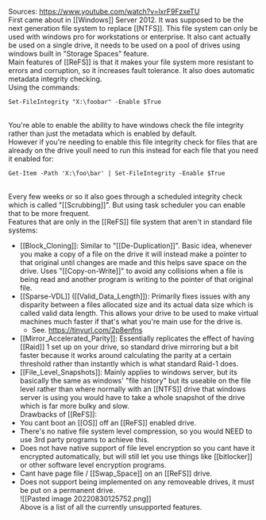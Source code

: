 Sources:
https://www.youtube.com/watch?v=lxrF9FzxeTU
\
First came about in [[Windows]] Server 2012. It was supposed to be the next generation file system to replace [[NTFS]]. This file system can only be used with windows pro for workstations or enterprise. It also cant actually be used on a single drive, it needs to be used on a pool of drives using windows built in "Storage Spaces" feature.
\
Main features of [[ReFS]] is that it makes your file system more resistant to errors and corruption, so it increases fault tolerance. It also does automatic metadata integrity checking.
\
Using the commands:
```
Set-FileIntegrity "X:\foobar" -Enable $True
```
\
You're able to enable the ability to have windows check the file integrity rather than just the metadata which is enabled by default.
\
However if you're needing to enable this file integrity check for files that are already on the drive youll need to run this instead for each file that you need it enabled for:
```
Get-Item -Path 'X:\foo\bar' | Set-FileIntegrity -Enable $True
```
\
Every few weeks or so it also goes through a scheduled integrity check which is called "[[Scrubbing]]". But using task scheduler you can enable that to be more frequent.
\
Features that are only in the [[ReFS]] file system that aren't in standard file systems:
- [[Block_Cloning]]: Similar to "[[De-Duplication]]". Basic idea, whenever you make a copy of a file on the drive it will instead make a pointer to that original until changes are made and this helps save space on the drive. Uses "[[Copy-on-Write]]" to avoid any collisions when a file is being read and another program is writing to the pointer of that original file.
- [[Sparse-VDL]] ([[Valid_Data_Length]]): Primarily fixes issues with any disparity between a files allocated size and its actual data size which is called valid data length. This allows your drive to be used to make virtual machines much faster if that's what you're main use for the drive is.
	- See. https://tinyurl.com/2p8enfns
- [[Mirror_Accelerated_Parity]]: Essentially replicates the effect of having [[Raid]] 1 set up on your drive, so standard drive mirroring but a bit faster because it works around calculating the parity at a certain threshold rather than instantly which is what standard Raid-1 does.
- [[File_Level_Snapshots]]: Mainly applies to windows server, but its basically the same as windows' "file history" but its useable on the file level rather than where normally with an [[NTFS]] drive that windows server is using you would have to take a whole snapshot of the drive which is far more bulky and slow.
\
Drawbacks of [[ReFS]]:
- You cant boot an [[OS]] off an [[ReFS]] enabled drive.
- There's no native file system level compression, so you would NEED to use 3rd party programs to achieve this.
- Does not have native support of file level encryption so you cant have it encrypted automatically, but will still let you use things like [[bitlocker]] or other software level encryption programs.
- Cant have page file / [[Swap_Space]] on an [[ReFS]] drive. 
- Does not support being implemented on any removeable drives, it must be put on a permanent drive.
\
![[Pasted image 20220830125752.png]]
\
Above is a list of all the currently unsupported features.
